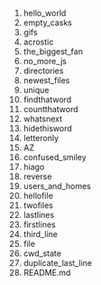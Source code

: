 1. hello_world
2. empty_casks
3. gifs
4. acrostic
5. the_biggest_fan
6. no_more_js
7. directories
8. newest_files
9. unique
10. findthatword
11. countthatword
12. whatsnext
13. hidethisword
14. letteronly
15. AZ
16. confused_smiley
17. hiago
18. reverse
19. users_and_homes
20. hellofile
21. twofiles
22. lastlines
23. firstlines
24. third_line
25. file
26. cwd_state
27. duplicate_last_line
28. README.md
